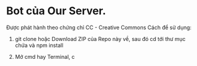 # Bot của Our Server.
Được phát hành theo chứng chỉ CC - Creative Commons
Cách để sử dụng:

1. git clone hoặc Download ZIP của Repo này về, sau đó cd tới thư mục chứa và npm install

2. Mở cmd hay Terminal, c
